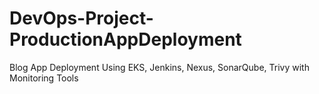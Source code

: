 # DevOps-Project-ProductionAppDeployment
Blog App Deployment Using EKS, Jenkins, Nexus, SonarQube, Trivy with Monitoring Tools
